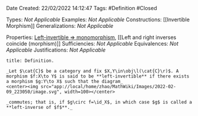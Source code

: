 <br />
<br />

Date Created: 22/02/2022 14:12:47
Tags: #Definition #Closed 

Types: _Not Applicable_
Examples: _Not Applicable_
Constructions: [[Invertible Morphism]]
Generalizations: _Not Applicable_

Properties: [Left-invertible $\Rightarrow$ monomorphism](Left-invertible%20implies%20monomorphism.md), [[Left and right inverses coincide (morphism)]]
Sufficiencies: _Not Applicable_
Equivalences: _Not Applicable_
Justifications: _Not Applicable_

``` ad-Definition
title: Definition.

_Let $\cat{C}$ be a category and fix $X,Y\in\obj\l(\cat{C}\r)$. A morphism $f:X\to Y$ is said to be **left-invertible** if there exists a morphism $g:Y\to X$ such that the diagram_
<center><img src="app://local/home/zhao/MathWiki/Images/2022-02-09_223050/image.svg", width=100></center>

_commutes; that is, if $g\circ f=\id_X$, in which case $g$ is called a **left-inverse of $f$**._

```
